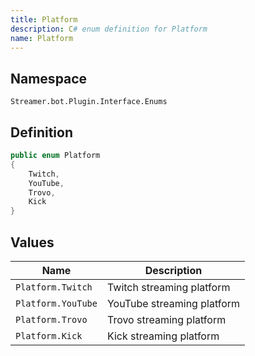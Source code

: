 ```yaml
---
title: Platform
description: C# enum definition for Platform
name: Platform
---
```


## Namespace

`Streamer.bot.Plugin.Interface.Enums`

## Definition

```cs [Platform.cs]
public enum Platform
{
    Twitch,
    YouTube,
    Trovo,
    Kick
}
```

## Values

| Name               | Description                |
| ------------------ | -------------------------- |
| `Platform.Twitch`  | Twitch streaming platform  |
| `Platform.YouTube` | YouTube streaming platform |
| `Platform.Trovo`   | Trovo streaming platform   |
| `Platform.Kick`    | Kick streaming platform    |
